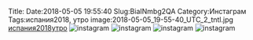 Title:
Date:2018-05-05 19:55:40
Slug:BiaINmbg2QA
Category:Инстаграм
Tags:испания2018, утро
image:2018-05-05_19-55-40_UTC_2_tntl.jpg
[испания2018]({tag}испания2018)[утро]({tag}утро)
![instagram]({attach}images/2018-05-05_19-55-40_UTC_2.jpg)
![instagram]({attach}images/2018-05-05_19-55-40_UTC_3.jpg)
![instagram]({attach}images/2018-05-05_19-55-40_UTC_1.jpg)
![instagram]({attach}images/2018-05-05_19-55-40_UTC_4.jpg)
